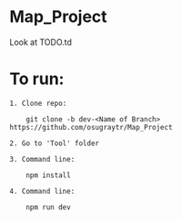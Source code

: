 # Map_Project

Look at TODO.td

# To run:

    1. Clone repo: 
    
        git clone -b dev-<Name of Branch> https://github.com/osugraytr/Map_Project
        
    2. Go to 'Tool' folder
 
    3. Command line: 
        
        npm install
        
    4. Command line: 
    
        npm run dev
